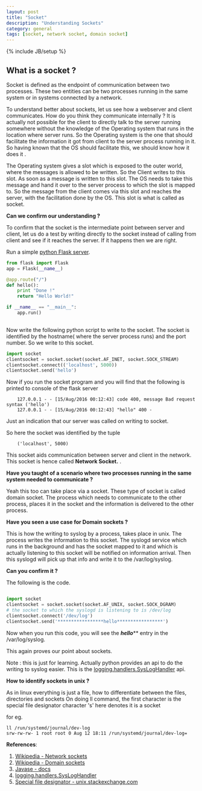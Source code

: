 ```yaml
---
layout: post
title: "Socket"
description: "Understanding Sockets"
category: general
tags: [socket, network socket, domain socket]
---
```

{% include JB/setup %}

## What is a socket ?

Socket is defined as the endpoint of communication between two processes. These two entities can be two processes
running in the same system or in systems connected by a network.

To understand better about sockets, let us see how a webserver and client communicates. 
How do you think they communicate internally ? It is actually not possible for the client to directly 
talk to the server running somewhere without the knowledge of the Operating system that runs in the location 
where server runs. So the Operating system is the one that should facilitate the information it got from 
client to the server process running in it. So having known that the OS should facilitate this, we should know
how it does it .

The Operating system gives a slot which is exposed to the outer world, where the messages is allowed to be written.
So the Client writes to this slot. As soon as a message is written to this slot. The OS needs to take this message and
hand it over to the server process to which the slot is mapped to. So the message from the client comes via this slot
and reaches the server, with the facilitation done by the OS. This slot is what is called as socket.

**Can we confirm our understanding ?**

To confirm that the socket is the intermediate point between server and client, let us do a test by writing directly to the
socket instead of calling from client and see if it reaches the server. If it happens then we are right.

Run a simple [python Flask server](http://flask.pocoo.org/).


```python
from flask import Flask
app = Flask(__name__)

@app.route("/")
def hello():
    print "Done !"
    return "Hello World!"

if __name__ == "__main__":
    app.run()
    
```

Now write the following python script to write to the socket. The socket is identified by the hostname( where 
the server process runs) and the port number. So we write to this socket.

```python
import socket 
clientsocket = socket.socket(socket.AF_INET, socket.SOCK_STREAM) 
clientsocket.connect(('localhost', 5000)) 
clientsocket.send('hello')
```

Now if you run the socket program and you will find that the following is printed to console of the flask server

        127.0.0.1 - - [15/Aug/2016 00:12:43] code 400, message Bad request syntax ('hello')
        127.0.0.1 - - [15/Aug/2016 00:12:43] "hello" 400 -
        
        
Just an indication that our server was called on writing to socket.

So here the socket was identified by the tuple 

        ('localhost', 5000)
        
This socket aids communication between server and client in the network. This socket is hence called **Network Socket.** .


**Have you taught of a scenario where two processes running in the  same system needed to communicate ?**

Yeah this too can take place via a socket. These type of socket is called domain socket.
The process which needs to communicate to the other process, places it in the socket and the information is
delivered to the other process.

**Have you seen a use case for Domain sockets ?**

This is how the writing to syslog by a process, takes place in unix. The process writes the information to this 
socket. The syslogd service which runs in the background and has the socket mapped to it and which is actually
listening to this socket will be notified on information arrival. Then this syslogd will pick up that info 
and write it to the /var/log/syslog.

**Can you confirm it ?**

The following is the code.

```python

import socket
clientsocket = socket.socket(socket.AF_UNIX, socket.SOCK_DGRAM)
# the socket to which the syslogd is listening to is /dev/log
clientsocket.connect('/dev/log')
clientsocket.send('*****************hello*****************')

```

Now when you run this code, you will see the ***************hello***************** entry in the /var/log/syslog.

This again proves our point about sockets.

Note : this is just for learning. Actually python provides an api to do the writing to syslog easier. This is the [logging.handlers.SysLogHandler](https://docs.python.org/2/library/logging.handlers.html#sysloghandler) api.


**How to identify sockets in unix ?**

As in linux everything is just a file, how to differentiate between the files, directories and sockets
On doing ll command, the first character is the special file designator
character 's' here denotes it is a socket

for eg.

    ll /run/systemd/journal/dev-log
    srw-rw-rw- 1 root root 0 Aug 12 18:11 /run/systemd/journal/dev-log=
    
    

**References**:

1. [Wikipedia - Network sockets](https://en.wikipedia.org/wiki/Network_socket)
2. [Wikipedia - Domain sockets](https://en.wikipedia.org/wiki/Unix_domain_socket)
3. [Javase - docs](https://docs.oracle.com/javase/tutorial/networking/sockets/definition.html)
4. [logging.handlers.SysLogHandler](https://docs.python.org/2/library/logging.handlers.html#sysloghandler)
5. [Special file designator - unix.stackexchange.com](http://unix.stackexchange.com/a/59133)
